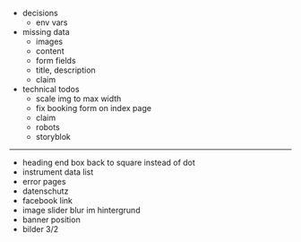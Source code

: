 - decisions
  - env vars
- missing data
  - images
  - content
  - form fields
  - title, description
  - claim
- technical todos
  - scale img to max width
  - fix booking form on index page
  - claim
  - robots
  - storyblok

---

- heading end box back to square instead of dot
- instrument data list
- error pages
- datenschutz
- facebook link
- image slider blur im hintergrund
- banner position
- bilder 3/2
